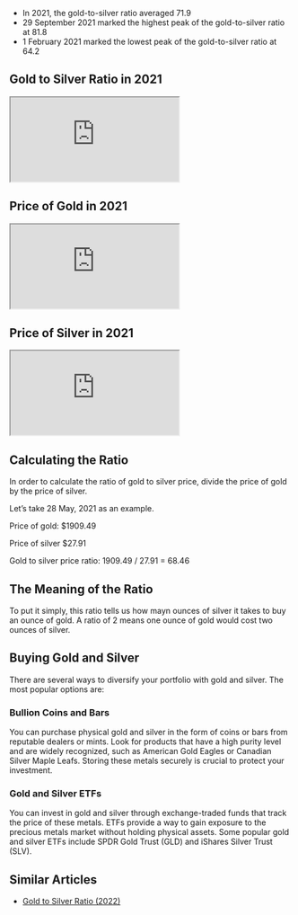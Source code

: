 - In 2021, the gold-to-silver ratio averaged 71.9
- 29 September 2021 marked the highest peak of the gold-to-silver ratio at 81.8
- 1 February 2021 marked the lowest peak of the gold-to-silver ratio at 64.2

## Gold to Silver Ratio in 2021

<iframe src="https://sigma-lab.netlify.app/plot/2da1da54-0888-4c93-b1cf-554746d920ac/embed"></iframe>

## Price of Gold in 2021

<iframe src="https://sigma-lab.netlify.app/plot/4594a8b0-1143-4eb7-b2f4-2ee201115872/embed"></iframe>

## Price of Silver in 2021

<iframe src="https://sigma-lab.netlify.app/plot/fd8a81ad-6571-4721-9d2f-4d8f49574c4a/embed"></iframe>

## Calculating the Ratio

In order to calculate the ratio of gold to silver price, divide the price of gold by the price of silver. 

Let’s take 28 May, 2021 as an example. 

Price of gold: $1909.49

Price of silver $27.91

Gold to silver price ratio: 1909.49 / 27.91 = 68.46

## The Meaning of the Ratio

To put it simply, this ratio tells us how mayn ounces of silver it takes to buy an ounce of gold. A ratio of 2 means one ounce of gold would cost two ounces of silver.

## Buying Gold and Silver

There are several ways to diversify your portfolio with gold and silver. The most popular options are:

### Bullion Coins and Bars

You can purchase physical gold and silver in the form of coins or bars from reputable dealers or mints. Look for products that have a high purity level and are widely recognized, such as American Gold Eagles or Canadian Silver Maple Leafs. Storing these metals securely is crucial to protect your investment.

### Gold and Silver ETFs

You can invest in gold and silver through exchange-traded funds that track the price of these metals. ETFs provide a way to gain exposure to the precious metals market without holding physical assets. Some popular gold and silver ETFs include SPDR Gold Trust (GLD) and iShares Silver Trust (SLV).

## Similar Articles

- [Gold to Silver Ratio (2022)](/blog/gold-silver-ratio-2022)